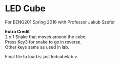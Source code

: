 # LED Cube

For EENG201 Spring 2016 with Professor Jakub Szefer  

**Extra Credit**  
2 x 1 Snake that moves around the cube.  
Press Key3 for snake to go in reverse.  
Other keys same as used in lab.  

Final file to load is just ledcubelab.v